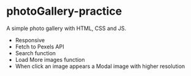 # photoGallery-practice
A simple photo gallery with HTML, CSS and JS.

- Responsive
- Fetch to Pexels API
- Search function
- Load More images function
- When click an image appears a Modal image with higher resolution
